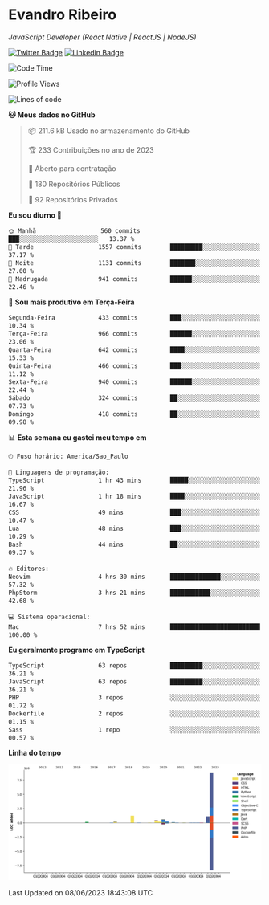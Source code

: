 # Evandro **Ribeiro**

*JavaScript Developer (React Native | ReactJS | NodeJS)*

[![Twitter Badge](https://img.shields.io/badge/-@ribeiroevandro-201B2D?style=flat-square&labelColor=201B2D&logo=twitter&logoColor=white&link=https://twitter.com/ribeiroevandro)](https://twitter.com/ribeiroevandro) 
[![Linkedin Badge](https://img.shields.io/badge/-Evandro%20Ribeiro-201B2D?style=flat-square&logo=Linkedin&logoColor=white&link=https://www.linkedin.com/in/ribeiroevandro)](https://www.linkedin.com/in/ribeiroevandro) 


<!--START_SECTION:waka-->
![Code Time](http://img.shields.io/badge/Code%20Time-3%2C220%20hrs%2025%20mins-blue)

![Profile Views](http://img.shields.io/badge/Visualizac%C3%B5es%20do%20perfil-0-blue)

![Lines of code](https://img.shields.io/badge/Desde%20o%20Hello%20World%20eu%20escrevi-13.2%20million%20linhas%20de%20c%C3%B3digo-blue)

**🐱 Meus dados no GitHub** 

> 📦 211.6 kB Usado no armazenamento do GitHub 
 > 
> 🏆 233 Contribuições no ano de 2023
 > 
> 💼 Aberto para contratação
 > 
> 📜 180 Repositórios Públicos 
 > 
> 🔑 92 Repositórios Privados 
 > 
**Eu sou diurno 🐤** 

```text
🌞 Manhã                  560 commits         ███░░░░░░░░░░░░░░░░░░░░░░   13.37 % 
🌆 Tarde                  1557 commits        █████████░░░░░░░░░░░░░░░░   37.17 % 
🌃 Noite                  1131 commits        ███████░░░░░░░░░░░░░░░░░░   27.00 % 
🌙 Madrugada              941 commits         ██████░░░░░░░░░░░░░░░░░░░   22.46 % 
```
📅 **Sou mais produtivo em Terça-Feira** 

```text
Segunda-Feira            433 commits         ███░░░░░░░░░░░░░░░░░░░░░░   10.34 % 
Terça-Feira              966 commits         ██████░░░░░░░░░░░░░░░░░░░   23.06 % 
Quarta-Feira             642 commits         ████░░░░░░░░░░░░░░░░░░░░░   15.33 % 
Quinta-Feira             466 commits         ███░░░░░░░░░░░░░░░░░░░░░░   11.12 % 
Sexta-Feira              940 commits         ██████░░░░░░░░░░░░░░░░░░░   22.44 % 
Sábado                   324 commits         ██░░░░░░░░░░░░░░░░░░░░░░░   07.73 % 
Domingo                  418 commits         ██░░░░░░░░░░░░░░░░░░░░░░░   09.98 % 
```


📊 **Esta semana eu gastei meu tempo em** 

```text
🕑︎ Fuso horário: America/Sao_Paulo

💬 Linguagens de programação: 
TypeScript               1 hr 43 mins        █████░░░░░░░░░░░░░░░░░░░░   21.96 % 
JavaScript               1 hr 18 mins        ████░░░░░░░░░░░░░░░░░░░░░   16.67 % 
CSS                      49 mins             ███░░░░░░░░░░░░░░░░░░░░░░   10.47 % 
Lua                      48 mins             ███░░░░░░░░░░░░░░░░░░░░░░   10.29 % 
Bash                     44 mins             ██░░░░░░░░░░░░░░░░░░░░░░░   09.37 % 

🔥 Editores: 
Neovim                   4 hrs 30 mins       ██████████████░░░░░░░░░░░   57.32 % 
PhpStorm                 3 hrs 21 mins       ███████████░░░░░░░░░░░░░░   42.68 % 

💻 Sistema operacional: 
Mac                      7 hrs 52 mins       █████████████████████████   100.00 % 
```

**Eu geralmente programo em TypeScript** 

```text
TypeScript               63 repos            █████████░░░░░░░░░░░░░░░░   36.21 % 
JavaScript               63 repos            █████████░░░░░░░░░░░░░░░░   36.21 % 
PHP                      3 repos             ░░░░░░░░░░░░░░░░░░░░░░░░░   01.72 % 
Dockerfile               2 repos             ░░░░░░░░░░░░░░░░░░░░░░░░░   01.15 % 
Sass                     1 repo              ░░░░░░░░░░░░░░░░░░░░░░░░░   00.57 % 
```



**Linha do tempo**

![Lines of Code chart](https://raw.githubusercontent.com/ribeiroevandro/ribeiroevandro/main/assets/bar_graph.png)


 Last Updated on 08/06/2023 18:43:08 UTC
<!--END_SECTION:waka-->
